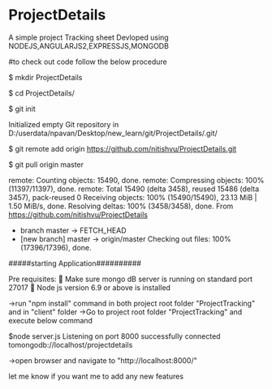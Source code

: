 # ProjectDetails

A simple project Tracking sheet Devloped using NODEJS,ANGULARJS2,EXPRESSJS,MONGODB


#to check out code follow the below procedure

$ mkdir ProjectDetails

$ cd ProjectDetails/

$ git init

Initialized empty Git repository in D:/userdata/npavan/Desktop/new_learn/git/ProjectDetails/.git/

$ git remote add origin https://github.com/nitishvu/ProjectDetails.git

$ git pull origin master

remote: Counting objects: 15490, done.
remote: Compressing objects: 100% (11397/11397), done.
remote: Total 15490 (delta 3458), reused 15486 (delta 3457), pack-reused 0
Receiving objects: 100% (15490/15490), 23.13 MiB | 1.50 MiB/s, done.
Resolving deltas: 100% (3458/3458), done.
From https://github.com/nitishvu/ProjectDetails
 * branch            master     -> FETCH_HEAD
 * [new branch]      master     -> origin/master
Checking out files: 100% (17396/17396), done.




#####starting Application##########

Pre requisites:
	Make sure mongo dB server is running on standard port 27017
	Node js version 6.9 or above is installed 

->run "npm install" command in both project root folder "ProjectTracking" and in "client" folder
->Go to project root folder "ProjectTracking" and execute below command

$node server.js
Listening on port 8000
successfully connected tomongodb://localhost/projectdetails

->open browser and navigate to "http://localhost:8000/"


let me know if you want me to add any new features  
